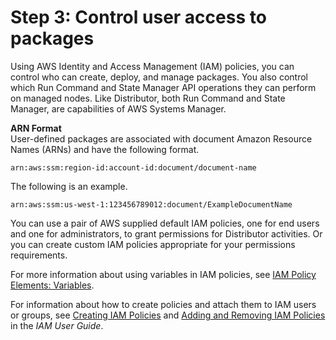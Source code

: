 # Step 3: Control user access to packages<a name="distributor-getting-started-restrict-access"></a>

Using AWS Identity and Access Management \(IAM\) policies, you can control who can create, deploy, and manage packages\. You also control which Run Command and State Manager API operations they can perform on managed nodes\. Like Distributor, both Run Command and State Manager, are capabilities of AWS Systems Manager\.

**ARN Format**  
User\-defined packages are associated with document Amazon Resource Names \(ARNs\) and have the following format\.

```
arn:aws:ssm:region-id:account-id:document/document-name
```

The following is an example\.

```
arn:aws:ssm:us-west-1:123456789012:document/ExampleDocumentName
```

You can use a pair of AWS supplied default IAM policies, one for end users and one for administrators, to grant permissions for Distributor activities\. Or you can create custom IAM policies appropriate for your permissions requirements\.

For more information about using variables in IAM policies, see [IAM Policy Elements: Variables](https://docs.aws.amazon.com/IAM/latest/UserGuide/reference_policies_variables.html)\. 

For information about how to create policies and attach them to IAM users or groups, see [Creating IAM Policies](https://docs.aws.amazon.com/IAM/latest/UserGuide/access_policies_create.html) and [Adding and Removing IAM Policies](https://docs.aws.amazon.com/IAM/latest/UserGuide/access_policies_manage-attach-detach.html) in the *IAM User Guide*\.